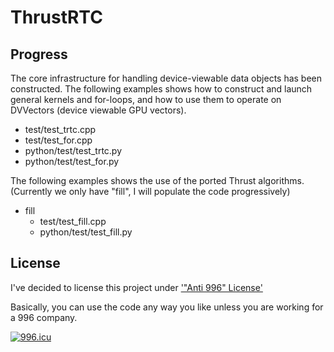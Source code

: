 # ThrustRTC

## Progress

The core infrastructure for handling device-viewable data objects has been constructed.
The following examples shows how to construct and launch general kernels and for-loops,
and how to use them to operate on DVVectors (device viewable GPU vectors).

* test/test_trtc.cpp
* test/test_for.cpp
* python/test/test_trtc.py
* python/test/test_for.py

The following examples shows the use of the ported Thrust algorithms.
(Currently we only have "fill", I will populate the code progressively)

* fill
  * test/test_fill.cpp
  * python/test/test_fill.py

## License 

I've decided to license this project under ['"Anti 996" License'](https://github.com/996icu/996.ICU/blob/master/LICENSE)

Basically, you can use the code any way you like unless you are working for a 996 company.

[![996.icu](https://img.shields.io/badge/link-996.icu-red.svg)](https://996.icu)



